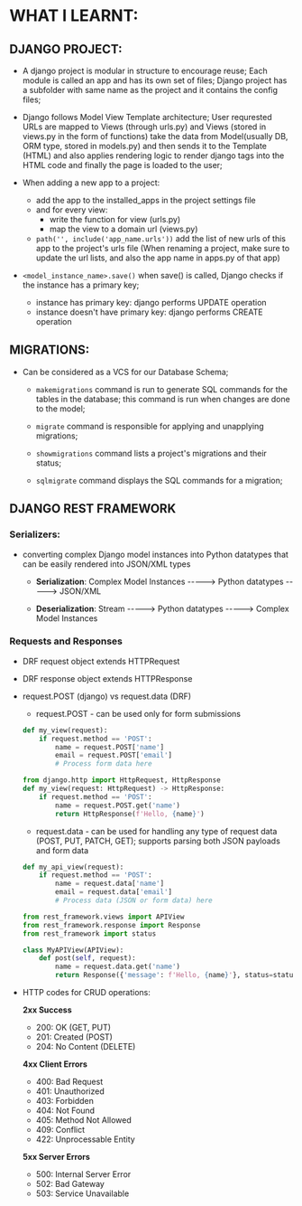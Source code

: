 # WHAT I LEARNT:

## DJANGO PROJECT:
* A django project is modular in structure to encourage reuse; Each module is called an app and has its own set of files; Django project has a subfolder with same name as the project and it contains the config files;

* Django follows Model View Template architecture; User requrested URLs are mapped to Views (through urls.py) and Views (stored in views.py in the form of functions) take the data from Model(usually DB, ORM type, stored in models.py) and then sends it to the Template (HTML) and also applies rendering logic to render django tags into the HTML code and finally the page is loaded to the user;

* When adding a new app to a project:
    - add the app to the installed_apps in the project settings file
    - and for every view:
        - write the function for view (urls.py)
        - map the view to a domain url (views.py)
    - ```path('', include('app_name.urls'))``` add the list of new urls of this app to the project's urls file (When renaming a project, make sure to update the url lists, and also the app name in apps.py of that app)

* ```<model_instance_name>.save()``` when save() is called, Django checks if the instance has a primary key;
    - instance has primary key: django performs UPDATE operation
    - instance doesn't have primary key: django performs CREATE operation 

## MIGRATIONS:
* Can be considered as a VCS for our Database Schema;

    - ```makemigrations``` command is run to generate SQL commands for the tables in the database; this command is run when changes are done to the model;

    - ```migrate``` command is responsible for applying and unapplying migrations;

    - ```showmigrations``` command lists a project's migrations and their status;

    - ```sqlmigrate``` command displays the SQL commands for a migration;

## DJANGO REST FRAMEWORK

### Serializers:
* converting complex Django model instances into Python datatypes that can be easily rendered into JSON/XML types

    - **Serialization**: Complex Model Instances -----> Python datatypes -----> JSON/XML

    - **Deserialization**: Stream -----> Python datatypes -----> Complex Model Instances

### Requests and Responses
* DRF request object extends HTTPRequest

* DRF response object extends HTTPResponse

* request.POST (django) vs request.data (DRF)
    * request.POST - can be used only for form submissions

    ``` python
    def my_view(request):
        if request.method == 'POST':
            name = request.POST['name']
            email = request.POST['email']
            # Process form data here
    ```

    ``` py
    from django.http import HttpRequest, HttpResponse
    def my_view(request: HttpRequest) -> HttpResponse:
        if request.method == 'POST':
            name = request.POST.get('name')
            return HttpResponse(f'Hello, {name}')
    ```

    * request.data - can be used for handling any type of request data (POST, PUT, PATCH, GET); supports parsing both JSON payloads and form data 

    ``` python
    def my_api_view(request):
        if request.method == 'POST':
            name = request.data['name']
            email = request.data['email']
            # Process data (JSON or form data) here
    ```

    ``` py
    from rest_framework.views import APIView
    from rest_framework.response import Response
    from rest_framework import status

    class MyAPIView(APIView):
        def post(self, request):
            name = request.data.get('name')
            return Response({'message': f'Hello, {name}'}, status=status.HTTP_200_OK)
    ```

* HTTP codes for CRUD operations:

    **2xx Success**
    - 200: OK (GET, PUT)
    - 201: Created (POST)
    - 204: No Content (DELETE)

    **4xx Client Errors**
    - 400: Bad Request
    - 401: Unauthorized
    - 403: Forbidden
    - 404: Not Found
    - 405: Method Not Allowed
    - 409: Conflict
    - 422: Unprocessable Entity

    **5xx Server Errors**
    - 500: Internal Server Error
    - 502: Bad Gateway
    - 503: Service Unavailable